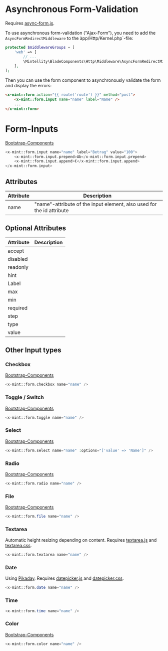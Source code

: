 # Asynchronous Form-Validation
Requires [async-form.js](../resources/js/async-form.js).

To use asynchronous form-validation ("Ajax-Form"), you need to add the `AsyncFormRedirectMiddleware` to the àpp/Http/Kernel.php`-file:

```php
protected $middlewareGroups = [
    'web' => [
        // ...
        \Mintellity\BladeComponents\Http\Middleware\AsyncFormRedirectMiddleware::class
    ],
];
```

Then you can use the form component to asynchronously validate the form and display the errors:

```html
<x-mint::form action="{{ route('route') }}" method="post">
    <x-mint::form.input name="name" label="Name" />
    ...
</x-mint::form>
```

# Form-Inputs
[Bootstrap-Components](https://getbootstrap.com/docs/5.3/forms/overview/)

```php
<x-mint::form.input name="name" label="Betrag" value="100">
    <x-mint::form.input.prepend>Ab</x-mint::form.input.prepend>
    <x-mint::form.input.append>€</x-mint::form.input.append>
</x-mint::form.input>
```
## Attributes

| Attribute | Description                                                           |
|-----------|-----------------------------------------------------------------------|
| name      | "name"-attribute of the input element, also used for the id attribute |

## Optional Attributes

| Attribute | Description |
|-----------|-------------|
| accept    |             |
| disabled  |             |
| readonly  |             |
| hint      |             |
| Label     |             |
| max       |             |
| min       |             |
| required  |             |
| step      |             |
| type      |             |
| value     |             |


## Other Input types

### Checkbox
[Bootstrap-Components](https://getbootstrap.com/docs/5.3/forms/checks-radios/)

```php
<x-mint::form.checkbox name="name" />
```

### Toggle / Switch
[Bootstrap-Components](https://getbootstrap.com/docs/5.3/forms/checks-radios/#switches)

```php
<x-mint::form.toggle name="name" />
```

### Select
[Bootstrap-Components](https://getbootstrap.com/docs/5.3/forms/select/)

```php
<x-mint::form.select name="name" :options="['value' => 'Name']" />
```

### Radio
[Bootstrap-Components](https://getbootstrap.com/docs/5.3/forms/checks-radios/#radios)

```php
<x-mint::form.radio name="name" />
```

### File
[Bootstrap-Components](https://getbootstrap.com/docs/5.3/forms/form-control/#file-input)

```php
<x-mint::form.file name="name" />
```

### Textarea
Automatic height resizing depending on content. Requires [textarea.js](../resources/js/textarea.js) and [textarea.css](../resources/css/textarea.css).

```php
<x-mint::form.textarea name="name" />
```

### Date
Using [Pikaday](https://github.com/Pikaday/Pikaday). Requires [datepicker.js](../resources/js/datepicker.js) and [datepicker.css](../resources/css/datepicker.css).

```php
<x-mint::form.date name="name" />
```

### Time

```php
<x-mint::form.time name="name" />
```

### Color
[Bootstrap-Components](https://getbootstrap.com/docs/5.3/forms/form-control/#color)

```php
<x-mint::form.color name="name" />
```
